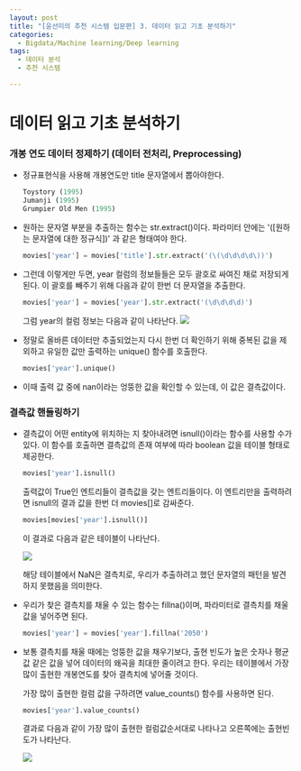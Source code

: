 ```yaml
---
layout: post
title: "[윤선미의 추천 시스템 입문편] 3. 데이터 읽고 기초 분석하기"
categories:
  - Bigdata/Machine learning/Deep learning
tags:
  - 데이터 분석
  - 추천 시스템

---
```


# 데이터 읽고 기초 분석하기

### 개봉 연도 데이터 정제하기 (데이터 전처리, Preprocessing)

- 정규표현식을 사용해 개봉연도만 title 문자열에서 뽑아야한다.

  ```python
  Toystory (1995)
  Jumanji (1995)
  Grumpier Old Men (1995)
  ```

- 원하는 문자열 부분을 추출하는 함수는 str.extract()이다. 파라미터 안에는 '([원하는 문자열에 대한 정규식])' 과 같은 형태여야 한다.

  ```python
  movies['year'] = movies['title'].str.extract('(\(\d\d\d\d\))')
  ```

- 그런데 이렇게만 두면, year 컬럼의 정보들들은 모두 괄호로 싸여진 채로 저장되게 된다. 이 괄호를 빼주기 위해 다음과 같이 한번 더 문자열을 추출한다.

  ```python
  movies['year'] = movies['year'].str.extract('(\d\d\d\d)')
  ```

  그럼 year의 컬럼 정보는 다음과 같이 나타난다.
  ![]({{site.url}}/assets/images/109.png)

- 정말로 올바른 데이터만 추출되었는지 다시 한번 더 확인하기 위해 중복된 값을 제외하고 유일한 값만 출력하는 unique() 함수를 호출한다.

  ```python
  movies['year'].unique()
  ```

- 이때 출력 값 중에 nan이라는 엉뚱한 값을 확인할 수 있는데, 이 값은 결측값이다. 

### 결측값 핸들링하기

- 결측값이 어떤 entity에 위치하는 지 찾아내려면 isnull()이라는 함수를 사용할 수가 있다. 이 함수를 호출하면 결측값의 존재 여부에 따라 boolean 값을 테이블 형태로 제공한다.

  ```python
  movies['year'].isnull()
  ```

  출력값이 True인 엔트리들이 결측값을 갖는 엔트리들이다. 이 엔트리만을 출력하려면 isnull의 결과 값을 한번 더 movies[]로 감싸준다.

  ```py
  movies[movies['year'].isnull()]
  ```

  이 결과로 다음과 같은 테이블이 나타난다.

  ![]({{site.url}}/assets/images/110.png)

  해당 테이블에서 NaN은 결측치로, 우리가 추출하려고 했던 문자열의 패턴을 발견하지 못했음을 의미한다.

- 우리가 찾은 결측치를 채울 수 있는 함수는 fillna()이며, 파라미터로 결측치를 채울 값을 넣어주면 된다.

  ```python
  movies['year'] = movies['year'].fillna('2050')
  ```

- 보통 결측치를 채울 때에는 엉뚱한 값을 채우기보다, 출현 빈도가 높은 숫자나 평균값 같은 값을 넣어 데이터의 왜곡을 최대한 줄이려고 한다. 우리는 테이블에서 가장 많이 출현한 개봉연도를 찾아 결측치에 넣어줄 것이다.

  가장 많이 출현한 컬럼 값을 구하려면 value_counts() 함수를 사용하면 된다.

  ```python
  movies['year'].value_counts()
  ```

  결과로 다음과 같이 가장 많이 출현한 컬럼값순서대로 나타나고 오른쪽에는 출현빈도가 나타난다.

  ![]({{site.url}}/assets/images/111.png)